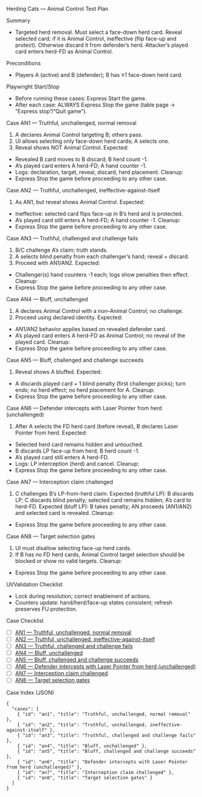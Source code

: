 Herding Cats — Animal Control Test Plan

Summary
- Targeted herd removal. Must select a face-down herd card. Reveal selected card; if it is Animal Control, ineffective (flip face-up and protect). Otherwise discard it from defender’s herd. Attacker’s played card enters herd-FD as Animal Control.

Preconditions
- Players A (active) and B (defender); B has ≥1 face-down herd card.

Playwright Start/Stop
- Before running these cases: Express Start the game.
- After each case: ALWAYS Express Stop the game (table page → “Express stop”/“Quit game”).

<a id="an1"></a>
Case AN1 — Truthful, unchallenged, normal removal
1) A declares Animal Control targeting B; others pass.
2) UI allows selecting only face-down herd cards; A selects one.
3) Reveal shows NOT Animal Control.
Expected:
- Revealed B card moves to B discard; B herd count -1.
- A’s played card enters A herd-FD; A hand counter -1.
- Logs: declaration, target, reveal, discard, herd placement.
Cleanup:
- Express Stop the game before proceeding to any other case.

<a id="an2"></a>
Case AN2 — Truthful, unchallenged, ineffective-against-itself
1) As AN1, but reveal shows Animal Control.
Expected:
- Ineffective: selected card flips face-up in B’s herd and is protected.
- A’s played card still enters A herd-FD; A hand counter -1.
Cleanup:
- Express Stop the game before proceeding to any other case.

<a id="an3"></a>
Case AN3 — Truthful, challenged and challenge fails
1) B/C challenge A’s claim; truth stands.
2) A selects blind penalty from each challenger’s hand; reveal + discard.
3) Proceed with AN1/AN2.
Expected:
- Challenger(s) hand counters -1 each; logs show penalties then effect.
Cleanup:
- Express Stop the game before proceeding to any other case.

<a id="an4"></a>
Case AN4 — Bluff, unchallenged
1) A declares Animal Control with a non–Animal Control; no challenge.
2) Proceed using declared identity.
Expected:
- AN1/AN2 behavior applies based on revealed defender card.
- A’s played card enters A herd-FD as Animal Control; no reveal of the played card.
Cleanup:
- Express Stop the game before proceeding to any other case.

<a id="an5"></a>
Case AN5 — Bluff, challenged and challenge succeeds
1) Reveal shows A bluffed.
Expected:
- A discards played card + 1 blind penalty (first challenger picks); turn ends; no herd effect; no herd placement for A.
Cleanup:
- Express Stop the game before proceeding to any other case.

<a id="an6"></a>
Case AN6 — Defender intercepts with Laser Pointer from herd (unchallenged)
1) After A selects the FD herd card (before reveal), B declares Laser Pointer from herd.
Expected:
- Selected herd card remains hidden and untouched.
- B discards LP face-up from herd; B herd count -1.
- A’s played card still enters A herd-FD.
- Logs: LP interception (herd) and cancel.
Cleanup:
- Express Stop the game before proceeding to any other case.

<a id="an7"></a>
Case AN7 — Interception claim challenged
1) C challenges B’s LP-from-herd claim.
Expected (truthful LP): B discards LP; C discards blind penalty; selected card remains hidden; A’s card to herd-FD.
Expected (bluff LP): B takes penalty; AN proceeds (AN1/AN2) and selected card is revealed.
Cleanup:
- Express Stop the game before proceeding to any other case.

<a id="an8"></a>
Case AN8 — Target selection gates
1) UI must disallow selecting face-up herd cards.
2) If B has no FD herd cards, Animal Control target selection should be blocked or show no valid targets.
Cleanup:
- Express Stop the game before proceeding to any other case.

UI/Validation Checklist
- Lock during resolution; correct enablement of actions.
- Counters update: hand/herd/face-up states consistent; refresh preserves FU protection.

Case Checklist
- [ ] [AN1 — Truthful, unchallenged, normal removal](#an1)
- [ ] [AN2 — Truthful, unchallenged, ineffective-against-itself](#an2)
- [ ] [AN3 — Truthful, challenged and challenge fails](#an3)
- [ ] [AN4 — Bluff, unchallenged](#an4)
- [ ] [AN5 — Bluff, challenged and challenge succeeds](#an5)
- [ ] [AN6 — Defender intercepts with Laser Pointer from herd (unchallenged)](#an6)
- [ ] [AN7 — Interception claim challenged](#an7)
- [ ] [AN8 — Target selection gates](#an8)

Case Index (JSON)
```
{
  "cases": [
    { "id": "an1", "title": "Truthful, unchallenged, normal removal" },
    { "id": "an2", "title": "Truthful, unchallenged, ineffective-against-itself" },
    { "id": "an3", "title": "Truthful, challenged and challenge fails" },
    { "id": "an4", "title": "Bluff, unchallenged" },
    { "id": "an5", "title": "Bluff, challenged and challenge succeeds" },
    { "id": "an6", "title": "Defender intercepts with Laser Pointer from herd (unchallenged)" },
    { "id": "an7", "title": "Interception claim challenged" },
    { "id": "an8", "title": "Target selection gates" }
  ]
}
```
